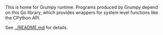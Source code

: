 This is home for Grumpy runtime. Programs produced by Grumpy depend on this Go library, which provides wrappers for system level functions like the CPython API.

See [../README.md](../README.md) for details.
